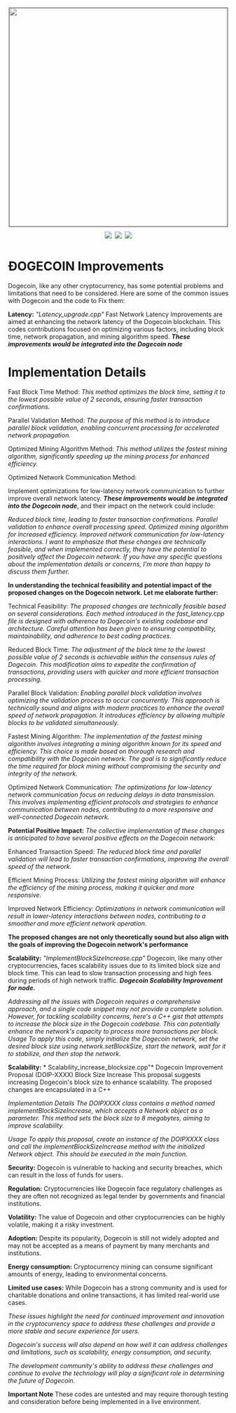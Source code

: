 <h1 align="center">
  <br>
  <a href=""><img src="https://pbs.twimg.com/profile_images/1553127486933835777/o8LKIi3h_400x400.jpg" alt="" width="500px;"></a>
  <br>
  <img src="https://img.shields.io/github/last-commit/GreatApe42069/Dogecoin?style=flat"> 
  <img src="https://img.shields.io/badge/PRs-welcome-cyan">
  <a href="https://twitter.com/intent/follow?screen_name=GreatApe42069E">
    <img src="https://img.shields.io/twitter/follow/GreatApe42069E?style=flat&logo=twitter">
  </a>
</h1>


# ĐOGECOIN Improvements

Dogecoin, like any other cryptocurrency, has some potential problems and limitations that need to be considered. Here are some of the common issues with Dogecoin and the code to Fix them:

**Latency:** *"Latency_upgrade.cpp"* Fast Network Latency Improvements are aimed at enhancing the network latency of the Dogecoin blockchain. This codes contributions focused on optimizing various factors, including block time, network propagation, and mining algorithm speed. ***These improvements would be integrated into the Dogecoin node***

# Implementation Details 

Fast Block Time Method:
*This method optimizes the block time, setting it to the lowest possible value of 2 seconds, ensuring faster transaction confirmations.*

Parallel Validation Method:
*The purpose of this method is to introduce parallel block validation, enabling concurrent processing for accelerated network propagation.*

Optimized Mining Algorithm Method:
*This method utilizes the fastest mining algorithm, significantly speeding up the mining process for enhanced efficiency.*

Optimized Network Communication Method:

Implement optimizations for low-latency network communication to further improve overall network latency.
***These improvements would be integrated into the Dogecoin node***, and their impact on the network could include:

*Reduced block time, leading to faster transaction confirmations.
Parallel validation to enhance overall processing speed.
Optimized mining algorithm for increased efficiency.
Improved network communication for low-latency interactions.
I want to emphasize that these changes are technically feasible, and when implemented correctly, they have the potential to positively affect the Dogecoin network. If you have any specific questions about the implementation details or concerns, I'm more than happy to discuss them further.*

**In understanding the technical feasibility and potential impact of the proposed changes on the Dogecoin network. Let me elaborate further:**

Technical Feasibility:
*The proposed changes are technically feasible based on several considerations. Each method introduced in the fast_latency.cpp file is designed with adherence to Dogecoin's existing codebase and architecture. Careful attention has been given to ensuring compatibility, maintainability, and adherence to best coding practices.*

Reduced Block Time:
*The adjustment of the block time to the lowest possible value of 2 seconds is achievable within the consensus rules of Dogecoin. This modification aims to expedite the confirmation of transactions, providing users with quicker and more efficient transaction processing.*

Parallel Block Validation:
*Enabling parallel block validation involves optimizing the validation process to occur concurrently. This approach is technically sound and aligns with modern practices to enhance the overall speed of network propagation. It introduces efficiency by allowing multiple blocks to be validated simultaneously.*

Fastest Mining Algorithm:
*The implementation of the fastest mining algorithm involves integrating a mining algorithm known for its speed and efficiency. This choice is made based on thorough research and compatibility with the Dogecoin network. The goal is to significantly reduce the time required for block mining without compromising the security and integrity of the network.*

Optimized Network Communication:
*The optimizations for low-latency network communication focus on reducing delays in data transmission. This involves implementing efficient protocols and strategies to enhance communication between nodes, contributing to a more responsive and well-connected Dogecoin network.*

**Potential Positive Impact:**
*The collective implementation of these changes is anticipated to have several positive effects on the Dogecoin network:*

Enhanced Transaction Speed:
*The reduced block time and parallel validation will lead to faster transaction confirmations, improving the overall speed of the network.*

Efficient Mining Process:
*Utilizing the fastest mining algorithm will enhance the efficiency of the mining process, making it quicker and more responsive.*

Improved Network Efficiency:
*Optimizations in network communication will result in lower-latency interactions between nodes, contributing to a smoother and more efficient network operation.*

**The proposed changes are not only theoretically sound but also align with the goals of improving the Dogecoin network's performance**


**Scalability:** *"ImplementBlockSizeIncrease.cpp"* Dogecoin, like many other cryptocurrencies, faces scalability issues due to its limited block size and block time. This can lead to slow transaction processing and high fees during periods of high network traffic. ***Dogecoin Scalability Improvement for node.***

*Addressing all the issues with Dogecoin requires a comprehensive approach, and a single code snippet may not provide a complete solution. However, for tackling scalability concerns, here's a C++ gist that attempts to increase the block size in the Dogecoin codebase. This can potentially enhance the network's capacity to process more transactions per block. Usage To apply this code, simply initialize the Dogecoin network, set the desired block size using network.setBlockSize, start the network, wait for it to stabilize, and then stop the network.*

**Scalability:** * Scalability_increase_blocksize.cpp"* Dogecoin Improvement Proposal (DOIP-XXXX) Block Size Increase This proposal suggests increasing Dogecoin's block size to enhance scalability. The proposed changes are encapsulated in a C++

*Implementation Details The DOIPXXXX class contains a method named implementBlockSizeIncrease, which accepts a Network object as a parameter. This method sets the block size to 8 megabytes, aiming to improve scalability.*

*Usage To apply this proposal, create an instance of the DOIPXXXX class and call the implementBlockSizeIncrease method with the initialized Network object. This should be executed in the main function.*

**Security:** Dogecoin is vulnerable to hacking and security breaches, which can result in the loss of funds for users.

**Regulation:** Cryptocurrencies like Dogecoin face regulatory challenges as they are often not recognized as legal tender by governments and financial institutions.

**Volatility:** The value of Dogecoin and other cryptocurrencies can be highly volatile, making it a risky investment.

**Adoption:** Despite its popularity, Dogecoin is still not widely adopted and may not be accepted as a means of payment by many merchants and institutions.

**Energy consumption:** Cryptocurrency mining can consume significant amounts of energy, leading to environmental concerns.

**Limited use cases:** While Dogecoin has a strong community and is used for charitable donations and online transactions, it has limited real-world use cases.

*These issues highlight the need for continued improvement and innovation in the cryptocurrency space to address these challenges and provide a more stable and secure experience for users.*

*Dogecoin's success will also depend on how well it can address challenges and limitations, such as scalability, energy consumption, and security.*

*The development community's ability to address these challenges and continue to evolve the technology will play a significant role in determining the future of Dogecoin.*

**Important Note** These codes are untested and may require thorough testing and consideration before being implemented in a live environment.
